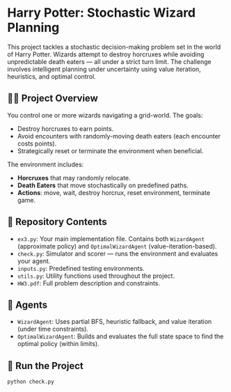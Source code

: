 # Harry Potter: Stochastic Wizard Planning

This project tackles a stochastic decision-making problem set in the world of Harry Potter. Wizards attempt to destroy horcruxes while avoiding unpredictable death eaters — all under a strict turn limit. The challenge involves intelligent planning under uncertainty using value iteration, heuristics, and optimal control.

## 🧙‍♂️ Project Overview
You control one or more wizards navigating a grid-world. The goals:
- Destroy horcruxes to earn points.
- Avoid encounters with randomly-moving death eaters (each encounter costs points).
- Strategically reset or terminate the environment when beneficial.

The environment includes:
- **Horcruxes** that may randomly relocate.
- **Death Eaters** that move stochastically on predefined paths.
- **Actions**: move, wait, destroy horcrux, reset environment, terminate game.

## 📂 Repository Contents
- `ex3.py`: Your main implementation file. Contains both `WizardAgent` (approximate policy) and `OptimalWizardAgent` (value-iteration-based).
- `check.py`: Simulator and scorer — runs the environment and evaluates your agent.
- `inputs.py`: Predefined testing environments.
- `utils.py`: Utility functions used throughout the project.
- `HW3.pdf`: Full problem description and constraints.

## 🧠 Agents
- `WizardAgent`: Uses partial BFS, heuristic fallback, and value iteration (under time constraints).
- `OptimalWizardAgent`: Builds and evaluates the full state space to find the optimal policy (within limits).

## 🚀 Run the Project
```bash
python check.py
